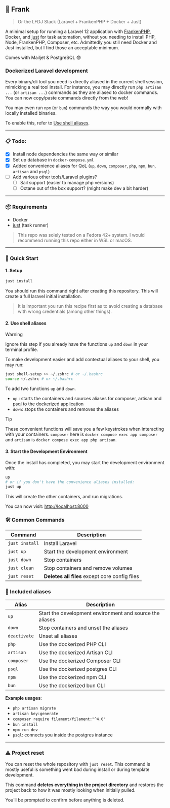 ## 🐘 Frank
> Or the LFDJ Stack (Laravel + FrankenPHP + Docker + Just)

A minimal setup for running a Laravel 12 application with [FrankenPHP](https://frankenphp.dev/), Docker, and [just](https://just.systems) for task automation, without you needing to install PHP, Node, FrankenPHP, Composer, etc. Admittedly you still need Docker and Just installed, but I find those an acceptable minimum.

Comes with Mailjet & PostgreSQL 😎

### Dockerized Laravel development

Every binary/cli tool you need is directly aliased in the current shell session, mimicking a real tool install. For instance, you may directly run `php artisan ...` (or `artisan ...`) commands as they are aliased to docker commands. You can now copy/paste commands directly from the web!

You may even run `npm` (or `bun`) commands the way you would normally with locally installed binaries.

To enable this, refer to [Use shell aliases](#2-use-shell-aliases).

---

### 📋 Todo:

- [x] Install node dependencies the same way or similar
- [x] Set up database in `docker-compose.yml`
- [x] Added convenience aliases for QoL (`up`, `down`, `composer`, `php`, `npm`, `bun`, `artisan` and `psql`)
- [ ] Add various other tools/Laravel plugins?
    - [ ] Sail support (easier to manage php versions)
    - [ ] Octane out of the box support? (might make dev a bit harder)

---

### 📦 Requirements

* Docker
* [just](https://just.systems) (task runner)

> This repo was solely tested on a Fedora 42+ system. I would recommend running this repo either in WSL or macOS.

---

### 🚀 Quick Start

#### 1. Setup

```bash
just install
```

You should run this command right after creating this repository. This will create a full laravel initial installation. 

> It is important you run this recipe first as to avoid creating a database with wrong credentials (among other things).

#### 2. Use shell aliases

> [!WARNING]
> Ignore this step if you already have the functions `up` and `down` in your terminal profile.

To make development easier and add contextual aliases to your shell, you may run:

```bash
just shell-setup >> ~/.zshrc # or ~/.bashrc
source ~/.zshrc # or ~/.bashrc
```

To add two functions `up` and `down`. 

- `up` : starts the containers and sources aliases for composer, artisan and psql to the dockerized application
- `down`: stops the containers and removes the aliases

> [!TIP]
> These convenient functions will save you a few keystrokes when interacting with your containers. `composer` here is `docker compose exec app composer` and `artisan` is `docker compose exec app php artisan`.

#### 3. Start the Development Environment

Once the install has completed, you may start the development environment with:

```bash
up
# or if you don't have the convenience aliases installed:
just up
```

This will create the other containers, and run migrations.

You can now visit: [http://localhost:8000](http://localhost:8000)

### 🛠 Common Commands

| Command                   | Description                                          |
| ------------------------- | ---------------------------------------------------- |
| `just install`            | Install Laravel                                      |
| `just up`                 | Start the development environment                    |
| `just down`               | Stop containers                                      |
| `just clean`              | Stop containers and remove volumes                   |
| `just reset`              | **Deletes all files** except core config files       |

### 🧰 Included aliases

| Alias                     | Description                                               |
| ------------------------- | --------------------------------------------------------- |
| `up`                      | Start the development environment and source the aliases  |
| `down`                    | Stop containers and unset the aliases                     |
| `deactivate`              | Unset all aliases                                         |
| `php`                     | Use the dockerized PHP CLI                                |
| `artisan`                 | Use the dockerized Artisan CLI                            |
| `composer`                | Use the dockerized Composer CLI                           |
| `psql`                    | Use the dockerized postgres CLI                           |
| `npm`                     | Use the dockerized npm CLI                                |
| `bun`                     | Use the dockerized bun CLI                                |

**Example usages**:

- `php artisan migrate`
- `artisan key:generate`
- `composer require filament/filament:"^4.0"`
- `bun install`
- `npm run dev`
- `psql`: connects you inside the postgres instance

---

### ⚠️ Project reset 

You can reset the whole repository with `just reset`. This command is mostly useful is something went bad during install or during template development.

This command **deletes everything in the project directory** and restores the project back to how it was mostly looking when initially pulled.

You’ll be prompted to confirm before anything is deleted.

